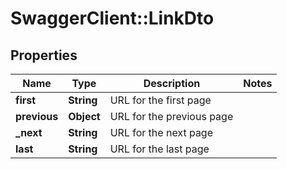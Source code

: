 # SwaggerClient::LinkDto

## Properties
Name | Type | Description | Notes
------------ | ------------- | ------------- | -------------
**first** | **String** | URL for the first page | 
**previous** | **Object** | URL for the previous page | 
**_next** | **String** | URL for the next page | 
**last** | **String** | URL for the last page | 

